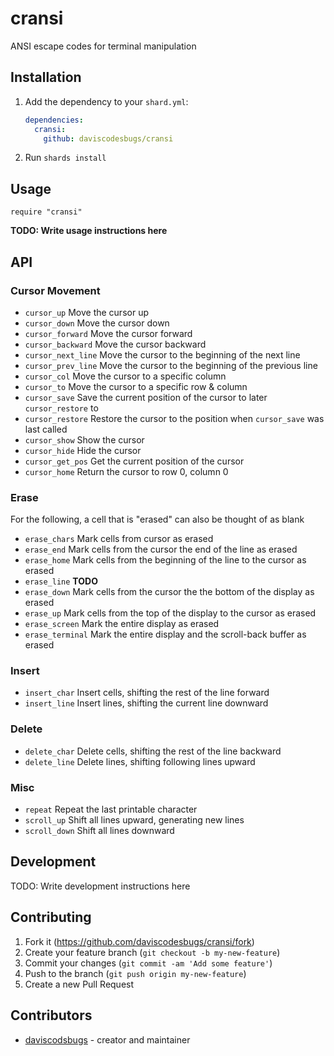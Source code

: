 # cransi

ANSI escape codes for terminal manipulation

## Installation

1. Add the dependency to your `shard.yml`:

   ```yaml
   dependencies:
     cransi:
       github: daviscodesbugs/cransi
   ```

2. Run `shards install`

## Usage

```crystal
require "cransi"
```

**TODO: Write usage instructions here**

## API

### Cursor Movement

- `cursor_up` Move the cursor up
- `cursor_down` Move the cursor down
- `cursor_forward` Move the cursor forward
- `cursor_backward` Move the cursor backward
- `cursor_next_line` Move the cursor to the beginning of the next line
- `cursor_prev_line` Move the cursor to the beginning of the previous line
- `cursor_col` Move the cursor to a specific column
- `cursor_to` Move the cursor to a specific row & column
- `cursor_save` Save the current position of the cursor to later `cursor_restore` to
- `cursor_restore` Restore the cursor to the position when `cursor_save` was last called
- `cursor_show` Show the cursor
- `cursor_hide` Hide the cursor
- `cursor_get_pos` Get the current position of the cursor
- `cursor_home` Return the cursor to row 0, column 0

### Erase

For the following, a cell that is "erased" can also be thought of as blank

- `erase_chars` Mark cells from cursor as erased
- `erase_end` Mark cells from the cursor the end of the line as erased
- `erase_home` Mark cells from the beginning of the line to the cursor as erased
- `erase_line` **TODO**
- `erase_down` Mark cells from the cursor the the bottom of the display as erased
- `erase_up` Mark cells from the top of the display to the cursor as erased
- `erase_screen` Mark the entire display as erased
- `erase_terminal` Mark the entire display and the scroll-back buffer as erased

### Insert

- `insert_char` Insert cells, shifting the rest of the line forward
- `insert_line` Insert lines, shifting the current line downward

### Delete

- `delete_char` Delete cells, shifting the rest of the line backward
- `delete_line` Delete lines, shifting following lines upward

### Misc

- `repeat` Repeat the last printable character
- `scroll_up` Shift all lines upward, generating new lines
- `scroll_down` Shift all lines downward

## Development

TODO: Write development instructions here

## Contributing
1. Fork it (<https://github.com/daviscodesbugs/cransi/fork>)
2. Create your feature branch (`git checkout -b my-new-feature`)
3. Commit your changes (`git commit -am 'Add some feature'`)
4. Push to the branch (`git push origin my-new-feature`)
5. Create a new Pull Request

## Contributors

- [daviscodsbugs](https://github.com/daviscodesbugs) - creator and maintainer
